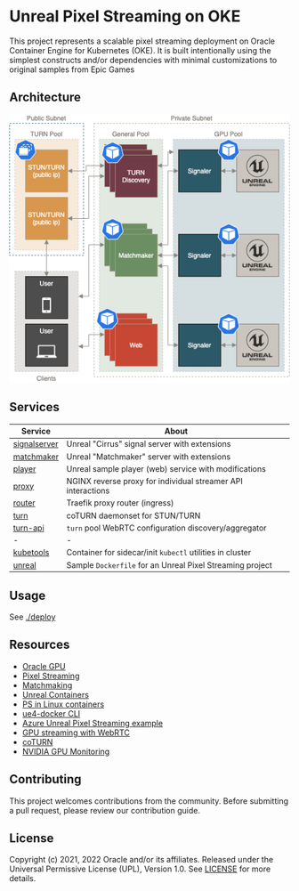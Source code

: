 # Unreal Pixel Streaming on OKE

This project represents a scalable pixel streaming deployment on Oracle
Container Engine for Kubernetes (OKE). It is built intentionally using
the simplest constructs and/or dependencies with minimal customizations
to original samples from Epic Games

## Architecture

![oke arch](./assets/pixelstream-k8s-arch.png)

## Services

| Service | About |
|--|--|
| [signalserver](./src/signalserver) | Unreal "Cirrus" signal server with extensions |
| [matchmaker](./src/matchmaker) | Unreal "Matchmaker" server with extensions |
| [player](./src/player) | Unreal sample player (web) service with modifications |
| [proxy](./src/proxy) | NGINX reverse proxy for individual streamer API interactions |
| [router](./src/router) | Traefik proxy router (ingress) |
| [turn](./src/turn) | coTURN daemonset for STUN/TURN |
| [turn-api](./src/turn-api) | `turn` pool WebRTC configuration discovery/aggregator |
| - | - |
| [kubetools](./src/kubetools) | Container for sidecar/init `kubectl` utilities in cluster |
| [unreal](./src/unreal) | Sample `Dockerfile` for an Unreal Pixel Streaming project |

## Usage

See [./deploy](./deploy/README.md)

## Resources

- [Oracle GPU](https://www.oracle.com/cloud/partners/gpu.html)
- [Pixel Streaming](https://docs.unrealengine.com/4.27/en-US/SharingAndReleasing/PixelStreaming/)
- [Matchmaking](https://docs.unrealengine.com/4.26/en-US/SharingAndReleasing/PixelStreaming/Hosting/#multiplefullstackswithmatchmaking)
- [Unreal Containers](https://unrealcontainers.com/docs/use-cases/pixel-streaming)
- [PS in Linux containers](https://adamrehn.com/articles/pixel-streaming-in-linux-containers/)
- [ue4-docker CLI](https://github.com/adamrehn/ue4-docker)
- [Azure Unreal Pixel Streaming example](https://github.com/Azure/Unreal-Pixel-Streaming)
- [GPU streaming with WebRTC](https://cloud.google.com/architecture/orchestrating-gpu-accelerated-streaming-apps-using-webrtc)
- [coTURN](https://github.com/coturn/coturn)
- [NVIDIA GPU Monitoring](https://docs.nvidia.com/datacenter/cloud-native/gpu-telemetry/dcgm-exporter.html#gpu-telemetry)

## Contributing

This project welcomes contributions from the community. Before submitting a pull
request, please review our contribution guide.

## License

Copyright (c) 2021, 2022 Oracle and/or its affiliates.
Released under the Universal Permissive License (UPL), Version 1.0.
See [LICENSE](./LICENSE) for more details.

